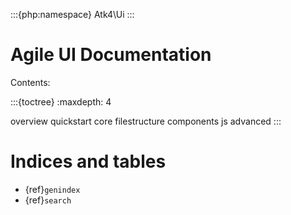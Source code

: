 :::{php:namespace} Atk4\Ui
:::

# Agile UI Documentation

Contents:

:::{toctree}
:maxdepth: 4

overview
quickstart
core
filestructure
components
js
advanced
:::

# Indices and tables

- {ref}`genindex`
- {ref}`search`
